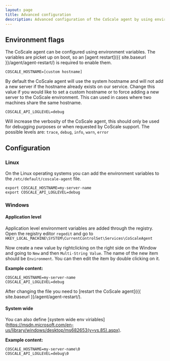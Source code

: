 ```yaml
---
layout: page
title: Advanced configuration
description: Advanced configuration of the CoScale agent by using environment variables.
---
```


## Environment flags

The CoScale agent can be configured using environment variables. The variables are picket up on boot, so an [agent restart]({{ site.baseurl }}/agent/agent-restart/) is required to enable them.

`COSCALE_HOSTNAME=[custom hostname]`

By default the CoScale agent will use the system hostname and will not add a new server if the hostname already exists on our service. Change this value if you would like to set a custom hostname or to force adding a new server to the CoScale environment. This can used in cases where two machines share the same hostname.

`COSCALE_API_LOGLEVEL=debug`

Will increase the verbosity of the CoScale agent, this should only be used for debugging purposes or when requested by CoScale support. The possible levels are: `trace`, `debug`, `info`, `warn`, `error`


## Configuration

### Linux

On the Linux operating systems you can add the environment variables to the `/etc/default/coscale-agent` file.

```
export COSCALE_HOSTNAME=my-server-name
export COSCALE_API_LOGLEVEL=debug
```

### Windows

#### Application level

Application level environment variables are added through the registry. Open the registry editor `regedit` and go to `HKEY_LOCAL_MACHINE\SYSTEM\CurrentControlSet\Services\CoScaleAgent`

Now create a new value by rightclicking on the right side on the Window and going to `New` and then `Multi-String Value`. The name of the new item should be `Environment`. You can then edit the item by double clicking on it.

**Example content:**
```
COSCALE_HOSTNAME=my-server-name
COSCALE_API_LOGLEVEL=debug
```

After changing the file you need to [restart the CoScale agent]({{ site.baseurl }}/agent/agent-restart/).

#### System wide

You can also define [system wide env viriables] (https://msdn.microsoft.com/en-us/library/windows/desktop/ms682653(v=vs.85).aspx).

**Example content:**
```
COSCALE_HOSTNAME=my-server-name\0
COSCALE_API_LOGLEVEL=debug\0
```
